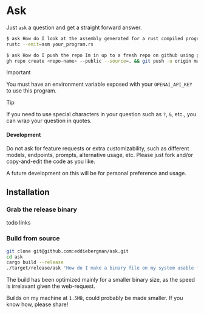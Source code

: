 # Ask
Just `ask` a question and get a straight forward answer.

```bash
$ ask How do I look at the assembly generated for a rust compiled program
rustc --emit=asm your_program.rs

$ ask How do I push the repo Im in up to a fresh repo on github using gh
gh repo create <repo-name> --public --source=. && git push -u origin main
```

> [!IMPORTANT]
> You must have an environment variable exposed with your `OPENAI_API_KEY` to use this program.

> [!TIP]
> If you need to use special characters in your question such as `?`, `&`, etc., you can wrap
> your question in quotes.



#### Development
Do not ask for feature requests or extra customizability, such
as different models, endpoints, prompts, alternative usage, etc.
Please just fork and/or copy-and-edit the code as you like.

A future development on this will be for personal preference and usage.

## Installation

### Grab the release binary
todo links

### Build from source
```bash
git clone git@github.com:eddiebergman/ask.git
cd ask
cargo build --release
./target/release/ask "How do I make a binary file on my system usable from everywhere?"
```

The build has been optimized mainly for a smaller binary size, as the
speed is irrelavant given the web-request.

Builds on my machine at `1.5MB`, could probably be made smaller.
If you know how, please share!
